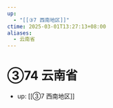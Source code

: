 ```yaml
---
up:
  - "[[③7 西南地区]]"
ctime: 2025-03-01T13:27:13+08:00
aliases:
  - 云南省
---
```


# ③74 云南省

- up: [[③7 西南地区]]
